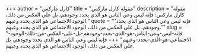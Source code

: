 +++
author = "كارل ماركس"
title = "مقولة كارل ماركس"
description = "مقولة كارل ماركس: فإنه ليس وعي الناس هو الذي يحدد وجودهم، بل على العكس من ذلك، الوجود الاجتماعي هو الذي يحدد وعيهم."
quote = '''فإنه ليس وعي الناس هو الذي يحدد وجودهم، بل على العكس من ذلك، الوجود الاجتماعي هو الذي يحدد وعيهم.''' 
slug = "فإنه-ليس-وعي-الناس-هو-الذي-يحدد-وجودهم-بل-على-العكس-من-ذلك-الوجود-الاجتماعي-هو-الذي-يحدد-وعيهم"
+++
فإنه ليس وعي الناس هو الذي يحدد وجودهم، بل على العكس من ذلك، الوجود الاجتماعي هو الذي يحدد وعيهم.

